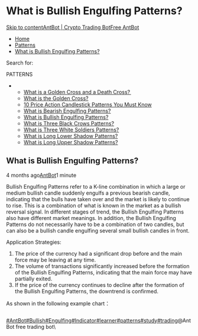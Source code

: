 # What is Bullish Engulfing Patterns?

[Skip to content](https://www.antrade.io/guide/docs/en/engulfing-bullish-patterns/#content)[AntBot | Crypto Trading Bot](https://www.antrade.io/guide/docs/en/)[Free AntBot](https://antrade.io/)

* [Home](https://www.antrade.io/guide/docs/en)
* [Patterns](https://www.antrade.io/guide/docs/en/patterns/)
* [What is Bullish Engulfing Patterns?](https://www.antrade.io/guide/docs/en/engulfing-bullish-patterns/)

Search for:

PATTERNS

*
  * [What is a Golden Cross and a Death Cross? ](https://www.antrade.io/guide/docs/en/what-is-a-golden-cross-and-a-death-cross/)
  * [What is the Golden Cross?](https://www.antrade.io/guide/docs/en/what-is-the-golden-cross/)
  * [10  Price Action Candlestick Patterns You Must Know](https://www.antrade.io/guide/docs/en/10-candlestick-patterns-you-must-know/)
  * [What is Bearish Engulfing Patterns?](https://www.antrade.io/guide/docs/en/engulfing-bearish-patterns/)
  * [What is Bullish Engulfing Patterns?](https://www.antrade.io/guide/docs/en/engulfing-bullish-patterns/)
  * [What is Three Black Crows Patterns?](https://www.antrade.io/guide/docs/en/three-black-crows-patterns/)
  * [What is Three White Soldiers Patterns?](https://www.antrade.io/guide/docs/en/three-white-soldiers-patterns/)
  * [What is Long Lower Shadow Patterns?](https://www.antrade.io/guide/docs/en/long-lower-shadow-patterns/)
  * [What is Long Upper Shadow Patterns?](https://www.antrade.io/guide/docs/en/long-upper-shadow-patterns/)

## What is Bullish Engulfing Patterns?

4 months ago[AntBot](https://www.antrade.io/guide/docs/en/author/antbot/)1 minute

Bullish Engulfing Patterns refer to a K-line combination in which a large or medium bullish candle suddenly engulfs a previous bearish candle, indicating that the bulls have taken over and the market is likely to continue to rise. This is a combination of what is known in the market as a bullish reversal signal. In different stages of trend, the Bullish Engulfing Patterns also have different market meanings. In addition, the Bullish Engulfing Patterns do not necessarily have to be a combination of two candles, but can also be a bullish candle engulfing several small bullish candles in front.

Application Strategies:

1. The price of the currency had a significant drop before and the main force may be leaving at any time.
2. The volume of transactions significantly increased before the formation of the Bullish Engulfing Patterns, indicating that the main force may have partially exited.
3. If the price of the currency continues to decline after the formation of the Bullish Engulfing Patterns, the downtrend is confirmed.

As shown in the following example chart：

<figure><img src="https://www.antrade.io/guide/docs/en/wp-content/uploads/2023/02/image-2.png" alt=""><figcaption></figcaption></figure>

[#AntBot](https://www.antrade.io/guide/docs/en/tag/antbot/)[#Bullish](https://www.antrade.io/guide/docs/en/tag/bullish/)[#Engulfing](https://www.antrade.io/guide/docs/en/tag/engulfing/)[#Indicator](https://www.antrade.io/guide/docs/en/tag/indicator/)[#learner](https://www.antrade.io/guide/docs/en/tag/learner/)[#patterns](https://www.antrade.io/guide/docs/en/tag/patterns/)[#study](https://www.antrade.io/guide/docs/en/tag/study/)[#trading](https://www.antrade.io/guide/docs/en/tag/trading/)@AntBot free trading bot\
